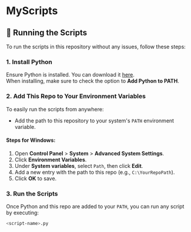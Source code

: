 # MyScripts

## 🚀 Running the Scripts

To run the scripts in this repository without any issues, follow these steps:

### 1. Install Python
Ensure Python is installed. You can download it [here](https://www.python.org/downloads/).  
When installing, make sure to check the option to **Add Python to PATH**.

### 2. Add This Repo to Your Environment Variables
To easily run the scripts from anywhere:

- Add the path to this repository to your system's `PATH` environment variable.

#### Steps for Windows:
1. Open **Control Panel** > **System** > **Advanced System Settings**.
2. Click **Environment Variables**.
3. Under **System variables**, select `Path`, then click **Edit**.
4. Add a new entry with the path to this repo (e.g., `C:\YourRepoPath`).
5. Click **OK** to save.

### 3. Run the Scripts
Once Python and this repo are added to your `PATH`, you can run any script by executing:

```bash
<script-name>.py
